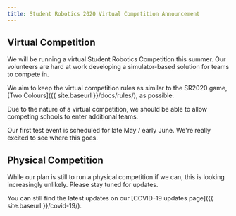 ```yaml
---
title: Student Robotics 2020 Virtual Competition Announcement
---
```


## Virtual Competition

We will be running a virtual Student Robotics Competition this summer. Our volunteers are hard at work developing a simulator-based solution for teams to compete in. 

We aim to keep the virtual competition rules as similar to the SR2020 game, [Two Colours]({{ site.baseurl }}/docs/rules/), as possible.

Due to the nature of a virtual competition, we should be able to allow competing schools to enter additional teams.

Our first test event is scheduled for late May / early June. We're really excited to see where this goes.

## Physical Competition

While our plan is still to run a physical competition if we can, this is looking increasingly unlikely. Please stay tuned for updates.

You can still find the latest updates on our [COVID-19 updates page]({{ site.baseurl }}/covid-19/).
